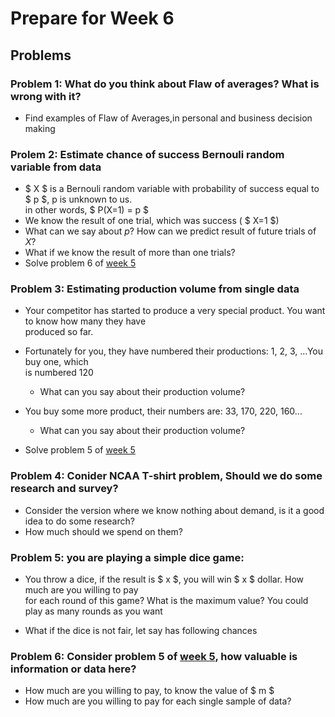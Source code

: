 # Prepare for Week 6
## Problems
### Problem 1: What do you think about Flaw of averages? What is wrong with it?
- Find examples of Flaw of Averages,in personal and business decision making

### Prolem 2: Estimate chance of success Bernouli random variable from data
- $ X $ is a Bernouli random variable with probability of success equal to $ p $, p is unknown to us.  
in other words, $ P(X=1) = p $
- We know the result of one trial, which was success ( $ X=1 $)
- What can we say about $p$? How can we predict result of future trials of $X$?
- What if we know the result of more than one trials?
- Solve problem 6 of [week 5](week05.md)

### Problem 3: Estimating production volume from single data
- Your competitor has started to produce a very special product. You want to know how many they have  
produced so far.
- Fortunately for you, they have numbered their productions: 1, 2, 3, ...You buy one, which  
is numbered 120
    - What can you say about their production volume?   
- You buy some more product, their numbers are: 33, 170, 220, 160...
    - What can you say about their production volume?  

- Solve problem 5 of [week 5](week05.md)

### Problem 4: Conider NCAA T-shirt problem, Should we do some research and survey?
- Consider the version where we know nothing about demand, is it a good idea to do some research?  
- How much should we spend on them?

### Problem 5: you are playing a simple dice game:
- You throw a dice, if the result is $ x $, you will win $ x $ dollar. How much are you willing to pay  
for each round of this game? What is the maximum value? You could play as many rounds as you want

- What if the dice is not fair, let say has following chances

### Problem 6: Consider problem 5 of [week 5](week05.md), how valuable is information or data here?
- How much are you willing to pay, to know the value of $ m $
- How much are you willing to pay for each single sample of data?

